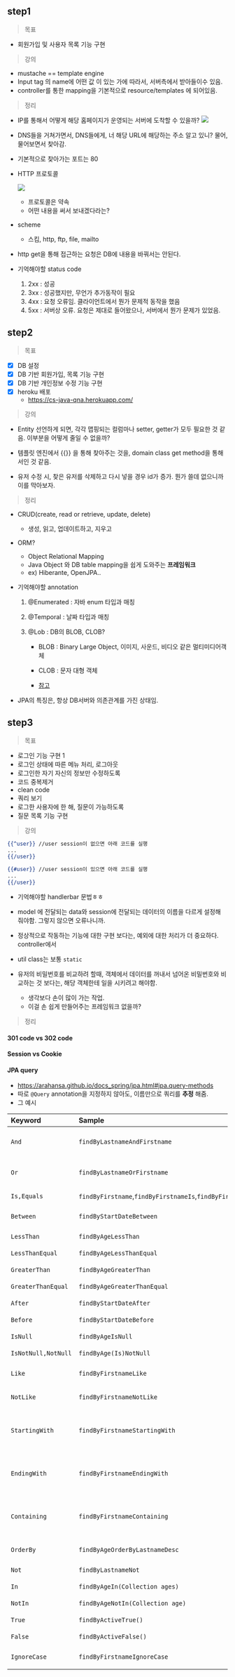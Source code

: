 ## step1

> 목표

- 회원가입 및 사용자 목록 기능 구현



> 강의

- mustache == template engine
- Input tag 의 name에 어떤 값 이 있는 가에 따라서, 서버측에서 받아들이수 있음.
- controller를 통한 mapping을 기본적으로 resource/templates 에 되어있음.



> 정리

- IP를 통해서 어떻게 해당 홈페이지가 운영되는 서버에 도착할 수 있을까?
  ![](https://firebasestorage.googleapis.com/v0/b/nextstep-real.appspot.com/o/lesson-attachments%2F-KpOwxr2PBZkaRejxU49%2Fclient-server2.PNG?alt=media&token=882a86cb-3af0-4bf7-957b-e915e9bebdc3)

- DNS들을 거쳐가면서, DNS들에게, 너 해당 URL에 해당하는 주소 알고 있니? 물어, 물어보면서 찾아감.
- 기본적으로 찾아가는 포트는 80



- HTTP 프로토콜

  ![](https://www3.ntu.edu.sg/home/ehchua/programming/webprogramming/images/HTTP_Steps.png)

  - 프로토콜은 약속
  - 어떤 내용을 써서 보내겠다라는?

- scheme

  - 스킴, http, ftp, file, mailto

- http get을 통해 접근하는 요청은 DB에 내용을 바꿔서는 안된다.

- 기억해야할 status code

  1. 2xx : 성공
  2. 3xx : 성공했지만, 무언가 추가동작이 필요
  3. 4xx : 요청 오류임. 클라이언트에서 뭔가 문제적 동작을 했음
  4. 5xx : 서버상 오류. 요청은 제대로 들어왔으나, 서버에서 뭔가 문제가 있었음.



## step2

> 목표

- [x] DB 설정
- [x] DB 기반 회원가입, 목록 기능 구현
- [x] DB 기반 개인정보 수정 기능 구현
- [x] heroku 배포
  - https://cs-java-qna.herokuapp.com/



> 강의

- Entity 선언하게 되면, 각각 맵핑되는 컬럼마나 setter, getter가 모두 필요한 것 같음. 이부분을 어떻게 줄일 수 없을까?

- 템플릿 엔진에서 {{}} 을 통해 찾아주는 것을, domain class get method을 통해서인 것 같음.

- 유저 수정 시, 찾은 유저를 삭제하고 다시 넣을 경우 id가 증가. 뭔가 쓸데 없으니까 이를 막아보자.



> 정리

- CRUD(create, read or retrieve, update, delete)
  - 생성, 읽고, 업데이트하고, 지우고
- ORM?
  - Object Relational Mapping
  - Java Object 와 DB table mapping을 쉽게 도와주는 **프레임워크**
  - ex) Hiberante, OpenJPA..

- 기억해야할 annotation

  1. @Enumerated : 자바 enum 타입과 매칭

  2. @Temporal : 날짜 타입과 매칭

  3. @Lob : DB의 BLOB, CLOB?

     - BLOB : Binary Large Object, 이미지, 사운드, 비디오 같은 멀티미디어객체
     - CLOB : 문자 대형 객체 

     - [참고](https://stepping.tistory.com/30)

- JPA의 특징은, 항상 DB서버와 의존관계를 가진 상태임.





## step3

> 목표

- 로그인 기능 구현 1
- 로그인 상태에 따른 메뉴 처리, 로그아웃
- 로그인한 자기 자신의 정보만 수정하도록
- 코드 중복제거
- clean code
- 쿼리 보기
- 로그한 사용자에 한 해, 질문이 가능하도록
- 질문 목록 기능 구현



> 강의

```handlebars
{{^user}} //user session이 없으면 아래 코드를 실행
...
{{/user}}

{{#user}} //user session이 있으면 아래 코드를 실행
...
{{/user}}
```

- 기억해야할 handlerbar 문법ㅎㅎ

- model 에 전달되는 data와 session에 전달되는 데이터의 이름을 다르게 설정해 줘야함. 그렇지 않으면 오류나니까.

- 정상적으로 작동하는 기능에 대한 구현 보다는, 예외에 대한 처리가 더 중요하다. controller에서
- util class는 보통 `static` 

- 유저의 비밀번호를 비교하려 할때, 객체에서 데이터를 꺼내서 넘어온 비밀번호와 비교하는 것 보다는, 해당 객체한테 일을 시키려고 해야함.
  - 생각보다 손이 많이 가는 작업.
  - 이걸 손 쉽게 만들어주는 프레임워크 없을까?







> 정리

#### 301 code vs 302 code



#### Session vs Cookie



#### JPA query

- https://arahansa.github.io/docs_spring/jpa.html#jpa.query-methods
- 따로 `@Query` annotation을 지정하지 않아도, 이름만으로 쿼리를 **추정** 해줌.
- 그 예시

| Keyword             | Sample                                                       | JPQL snippet                                                 |
| :------------------ | :----------------------------------------------------------- | :----------------------------------------------------------- |
| `And`               | `findByLastnameAndFirstname`                                 | `… where x.lastname = ?1 and x.firstname = ?2`               |
| `Or`                | `findByLastnameOrFirstname`                                  | `… where x.lastname = ?1 or x.firstname = ?2`                |
| `Is,Equals`         | `findByFirstname`,`findByFirstnameIs`,`findByFirstnameEquals` | `… where x.firstname = 1?`                                   |
| `Between`           | `findByStartDateBetween`                                     | `… where x.startDate between 1? and ?2`                      |
| `LessThan`          | `findByAgeLessThan`                                          | `… where x.age < ?1`                                         |
| `LessThanEqual`     | `findByAgeLessThanEqual`                                     | `… where x.age ⇐ ?1`                                         |
| `GreaterThan`       | `findByAgeGreaterThan`                                       | `… where x.age > ?1`                                         |
| `GreaterThanEqual`  | `findByAgeGreaterThanEqual`                                  | `… where x.age >= ?1`                                        |
| `After`             | `findByStartDateAfter`                                       | `… where x.startDate > ?1`                                   |
| `Before`            | `findByStartDateBefore`                                      | `… where x.startDate < ?1`                                   |
| `IsNull`            | `findByAgeIsNull`                                            | `… where x.age is null`                                      |
| `IsNotNull,NotNull` | `findByAge(Is)NotNull`                                       | `… where x.age not null`                                     |
| `Like`              | `findByFirstnameLike`                                        | `… where x.firstname like ?1`                                |
| `NotLike`           | `findByFirstnameNotLike`                                     | `… where x.firstname not like ?1`                            |
| `StartingWith`      | `findByFirstnameStartingWith`                                | `… where x.firstname like ?1` (parameter bound with appended `%`) |
| `EndingWith`        | `findByFirstnameEndingWith`                                  | `… where x.firstname like ?1` (parameter bound with prepended `%`) |
| `Containing`        | `findByFirstnameContaining`                                  | `… where x.firstname like ?1` (parameter bound wrapped in `%`) |
| `OrderBy`           | `findByAgeOrderByLastnameDesc`                               | `… where x.age = ?1 order by x.lastname desc`                |
| `Not`               | `findByLastnameNot`                                          | `… where x.lastname <> ?1`                                   |
| `In`                | `findByAgeIn(Collection ages)`                               | `… where x.age in ?1`                                        |
| `NotIn`             | `findByAgeNotIn(Collection age)`                             | `… where x.age not in ?1`                                    |
| `True`              | `findByActiveTrue()`                                         | `… where x.active = true`                                    |
| `False`             | `findByActiveFalse()`                                        | `… where x.active = false`                                   |
| `IgnoreCase`        | `findByFirstnameIgnoreCase`                                  | `… where UPPER(x.firstame) = UPPER(?1)`                      |

